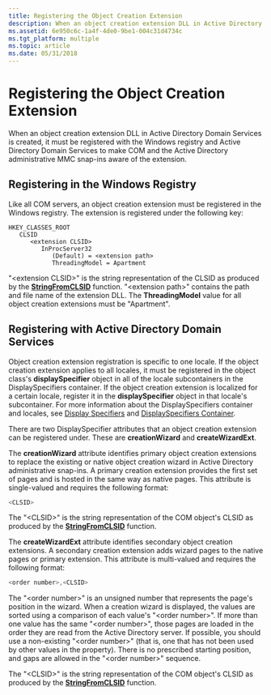 ```yaml
---
title: Registering the Object Creation Extension
description: When an object creation extension DLL in Active Directory Domain Services is created, it must be registered with the Windows registry and Active Directory Domain Services to make COM and the Active Directory administrative MMC snap-ins aware of the extension.
ms.assetid: 6e950c6c-1a4f-4de0-9be1-004c31d4734c
ms.tgt_platform: multiple
ms.topic: article
ms.date: 05/31/2018
---
```


# Registering the Object Creation Extension

When an object creation extension DLL in Active Directory Domain Services is created, it must be registered with the Windows registry and Active Directory Domain Services to make COM and the Active Directory administrative MMC snap-ins aware of the extension.

## Registering in the Windows Registry

Like all COM servers, an object creation extension must be registered in the Windows registry. The extension is registered under the following key:

```
HKEY_CLASSES_ROOT
   CLSID
      <extension CLSID>
         InProcServer32
            (Default) = <extension path>
            ThreadingModel = Apartment
```

"&lt;extension CLSID&gt;" is the string representation of the CLSID as produced by the [**StringFromCLSID**](https://msdn.microsoft.com/en-us/library/ms683917(v=VS.85).aspx) function. "&lt;extension path&gt;" contains the path and file name of the extension DLL. The **ThreadingModel** value for all object creation extensions must be "Apartment".

## Registering with Active Directory Domain Services

Object creation extension registration is specific to one locale. If the object creation extension applies to all locales, it must be registered in the object class's **displaySpecifier** object in all of the locale subcontainers in the DisplaySpecifiers container. If the object creation extension is localized for a certain locale, register it in the **displaySpecifier** object in that locale's subcontainer. For more information about the DisplaySpecifiers container and locales, see [Display Specifiers](display-specifiers.md) and [DisplaySpecifiers Container](displayspecifiers-container.md).

There are two DisplaySpecifier attributes that an object creation extension can be registered under. These are **creationWizard** and **createWizardExt**.

The **creationWizard** attribute identifies primary object creation extensions to replace the existing or native object creation wizard in Active Directory administrative snap-ins. A primary creation extension provides the first set of pages and is hosted in the same way as native pages. This attribute is single-valued and requires the following format:


```C++
<CLSID>
```



The "&lt;CLSID&gt;" is the string representation of the COM object's CLSID as produced by the [**StringFromCLSID**](https://msdn.microsoft.com/en-us/library/ms683917(v=VS.85).aspx) function.

The **createWizardExt** attribute identifies secondary object creation extensions. A secondary creation extension adds wizard pages to the native pages or primary extension. This attribute is multi-valued and requires the following format:


```C++
<order number>,<CLSID>
```



The "&lt;order number&gt;" is an unsigned number that represents the page's position in the wizard. When a creation wizard is displayed, the values are sorted using a comparison of each value's "&lt;order number&gt;". If more than one value has the same "&lt;order number&gt;", those pages are loaded in the order they are read from the Active Directory server. If possible, you should use a non-existing "&lt;order number&gt;" (that is, one that has not been used by other values in the property). There is no prescribed starting position, and gaps are allowed in the "&lt;order number&gt;" sequence.

The "&lt;CLSID&gt;" is the string representation of the COM object's CLSID as produced by the [**StringFromCLSID**](https://msdn.microsoft.com/en-us/library/ms683917(v=VS.85).aspx) function.

 

 




